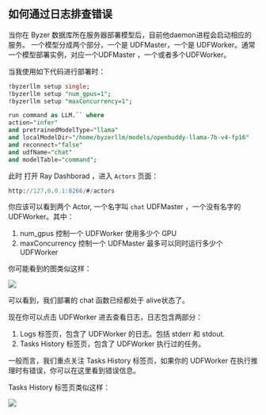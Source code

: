 ## 如何通过日志排查错误

当你在 Byzer 数据库所在服务器部署模型后，目前他daemon进程会启动相应的服务。 
一个模型分成两个部分，一个是 UDFMaster，一个是 UDFWorker。通常一个模型部署实例，对应一个UDFMaster ，一个或者多个UDFWorker。

当我使用如下代码进行部署时：

```sql
!byzerllm setup single;
!byzerllm setup "num_gpus=1";
!byzerllm setup "maxConcurrency=1";

run command as LLM.`` where 
action="infer"
and pretrainedModelType="llama"
and localModelDir="/home/byzerllm/models/openbuddy-llama-7b-v4-fp16"
and reconnect="false"
and udfName="chat"
and modelTable="command";
```

此时 打开 Ray Dashborad ，进入 `Actors` 页面：

```sql
http://127.0.0.1:8266/#/actors
```

你应该可以看到两个 Actor, 一个名字叫 `chat` UDFMaster ，一个没有名字的 UDFWorker。其中：

1. num_gpus 控制一个 UDFWorker 使用多少个 GPU
2. maxConcurrency 控制一个 UDFMaster 最多可以同时运行多少个 UDFWorker

你可能看到的图类似这样：

![](images/screenshot-20230523-165512.png)


可以看到，我们部署的 chat 函数已经都处于 alive状态了。

现在你可以点击 UDFWorker 进去查看日志，日志包含两部分：

1. Logs 标签页，包含了 UDFWorker 的日志。包括 stderr 和 stdout.
2. Tasks History 标签页，包含了 UDFWorker 执行过的任务。

一般而言，我们重点关注 Tasks History 标签页，如果你的 UDFWorker 在执行推理时有错误，你可以在这里看到错误信息。

Tasks History 标签页类似这样：

![](images/screenshot-20230523-165721.png)

